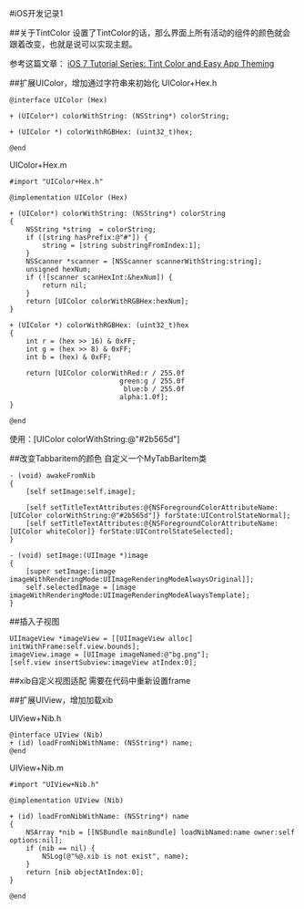 #iOS开发记录1

##关于TintColor
设置了TintColor的话，那么界面上所有活动的组件的颜色就会跟着改变，也就是说可以实现主题。

参考这篇文章：
[iOS 7 Tutorial Series: Tint Color and Easy App Theming](https://www.captechconsulting.com/blogs/ios-7-tutorial-series-tint-color-and-easy-app-theming)

##扩展UIColor，增加通过字符串来初始化
UIColor+Hex.h
```
@interface UIColor (Hex)

+ (UIColor*) colorWithString: (NSString*) colorString;

+ (UIColor *) colorWithRGBHex: (uint32_t)hex;

@end
```

UIColor+Hex.m
```
#import "UIColor+Hex.h"

@implementation UIColor (Hex)

+ (UIColor*) colorWithString: (NSString*) colorString
{
    NSString *string  = colorString;
    if ([string hasPrefix:@"#"]) {
        string = [string substringFromIndex:1];
    }
    NSScanner *scanner = [NSScanner scannerWithString:string];
    unsigned hexNum;
    if (![scanner scanHexInt:&hexNum]) {
        return nil;
    }
    return [UIColor colorWithRGBHex:hexNum];
}

+ (UIColor *) colorWithRGBHex: (uint32_t)hex
{
    int r = (hex >> 16) & 0xFF;
    int g = (hex >> 8) & 0xFF;
    int b = (hex) & 0xFF;

    return [UIColor colorWithRed:r / 255.0f
                           green:g / 255.0f
                            blue:b / 255.0f
                           alpha:1.0f];
}

@end
```
使用：[UIColor colorWithString:@"#2b565d"]

##改变Tabbaritem的颜色
自定义一个MyTabBarItem类

```
- (void) awakeFromNib
{
    [self setImage:self.image];

    [self setTitleTextAttributes:@{NSForegroundColorAttributeName: [UIColor colorWithString:@"#2b565d"]} forState:UIControlStateNormal];
    [self setTitleTextAttributes:@{NSForegroundColorAttributeName: [UIColor whiteColor]} forState:UIControlStateSelected];
}

- (void) setImage:(UIImage *)image
{
    [super setImage:[image imageWithRenderingMode:UIImageRenderingModeAlwaysOriginal]];
    self.selectedImage = [image imageWithRenderingMode:UIImageRenderingModeAlwaysTemplate];
}
```

##插入子视图
```
UIImageView *imageView = [[UIImageView alloc] initWithFrame:self.view.bounds];
imageView.image = [UIImage imageNamed:@"bg.png"];
[self.view insertSubview:imageView atIndex:0];

```

##xib自定义视图适配
需要在代码中重新设置frame

##扩展UIView，增加加载xib

UIView+Nib.h
```
@interface UIView (Nib)
+ (id) loadFromNibWithName: (NSString*) name;
@end
```

UIView+Nib.m
```
#import "UIView+Nib.h"

@implementation UIView (Nib)

+ (id) loadFromNibWithName: (NSString*) name
{
    NSArray *nib = [[NSBundle mainBundle] loadNibNamed:name owner:self options:nil];
    if (nib == nil) {
        NSLog(@"%@.xib is not exist", name);
    }
    return [nib objectAtIndex:0];
}

@end

```
